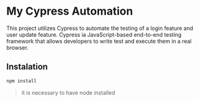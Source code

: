 # My Cypress Automation

This project utilizes Cypress to automate the testing of a login feature and user update feature.
Cypress ia JavaScript-based end-to-end testing framework that allows developers to write test and execute them in a real browser.

## Instalation

```bash
npm install
```

> it is necessary to have node installed
